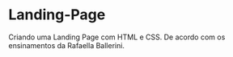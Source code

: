 # Landing-Page
Criando uma Landing Page com HTML e CSS. De acordo com os ensinamentos da Rafaella Ballerini.
